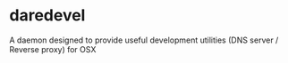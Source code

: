 # daredevel
A daemon designed to provide useful development utilities (DNS server / Reverse proxy) for OSX
